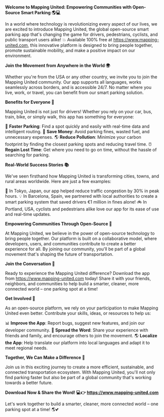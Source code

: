 **Welcome to Mapping United: Empowering Communities with Open-Source Smart Parking 🌎💻**

In a world where technology is revolutionizing every aspect of our lives, we are excited to introduce Mapping United, the global open-source smart parking app that's changing the game for drivers, pedestrians, cyclists, and public transport users alike! 💥 Available 100% free at https://www.mapping-united.com, this innovative platform is designed to bring people together, promote sustainable mobility, and make a positive impact on our environment.

**Join the Movement from Anywhere in the World 🌍**

Whether you're from the USA or any other country, we invite you to join the Mapping United community. Our app supports all languages, works seamlessly across borders, and is accessible 24/7. No matter where you live, work, or travel, you can benefit from our smart parking solution.

**Benefits for Everyone 🌈**

Mapping United is not just for drivers! Whether you rely on your car, bus, train, bike, or simply walk, this app has something for everyone:

🚗 **Faster Parking**: Find a spot quickly and easily with real-time data and intelligent routing.
💸 **Save Money**: Avoid parking fines, wasted fuel, and unnecessary expenses.
🌎 **Reduce Pollution**: Minimize your carbon footprint by finding the closest parking spots and reducing travel time.
⏰ **Regain Lost Time**: Get where you need to go on time, without the hassle of searching for parking.

**Real-World Success Stories 📚**

We've seen firsthand how Mapping United is transforming cities, towns, and rural areas worldwide. Here are just a few examples:

🌴 In Tokyo, Japan, our app helped reduce traffic congestion by 30% in peak hours.
💡 In Barcelona, Spain, we partnered with local authorities to create a smart parking system that saved drivers €1 million in fines alone!
🚲 In Portland, USA, cyclists and pedestrians alike love our app for its ease of use and real-time updates.

**Empowering Communities Through Open-Source 🌟**

At Mapping United, we believe in the power of open-source technology to bring people together. Our platform is built on a collaborative model, where developers, users, and communities contribute to create a better experience for all. By joining our community, you'll be part of a global movement that's shaping the future of transportation.

**Join the Conversation 📢**

Ready to experience the Mapping United difference? Download the app from https://www.mapping-united.com today! Share it with your friends, neighbors, and communities to help build a smarter, cleaner, more connected world – one parking spot at a time!

**Get Involved 🤝**

As an open-source platform, we rely on your participation to make Mapping United even better. Contribute your skills, ideas, or resources to help us:

📊 **Improve the App**: Report bugs, suggest new features, and join our developer community.
💬 **Spread the Word**: Share your experience with friends and family, and encourage others to join the movement.
🌎 **Localize the App**: Help translate our platform into local languages and adapt it to meet regional needs.

**Together, We Can Make a Difference 🌟**

Join us in this exciting journey to create a more efficient, sustainable, and connected transportation ecosystem. With Mapping United, you'll not only find parking faster but also be part of a global community that's working towards a better future.

**Download Now & Share the Word! 💻👉 https://www.mapping-united.com**

Let's work together to build a smarter, cleaner, more connected world – one parking spot at a time! 🌎💕